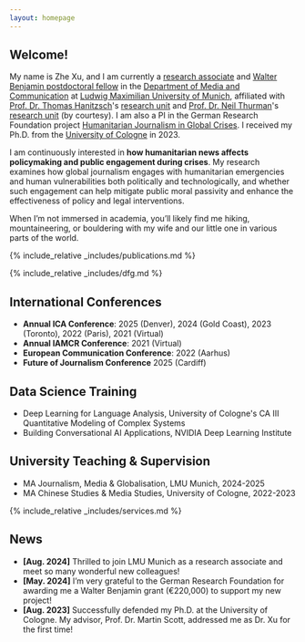 ```yaml
---
layout: homepage
---
```


## Welcome!

My name is Zhe Xu, and I am currently a [research associate](https://www.ifkw.uni-muenchen.de/organisation/personen/mitarbeiter/xu_zhe/index.html) and [Walter Benjamin postdoctoral fellow](https://www.dfg.de/en/research-funding/funding-opportunities/programmes/individual/walter-benjamin) in the [Department of Media and Communication](https://www.ifkw.uni-muenchen.de/index.html) at [Ludwig Maximilian University of Munich](https://www.lmu.de/en/), affiliated with [Prof. Dr. Thomas Hanitzsch](https://www.ifkw.uni-muenchen.de/organisation/personen/professoren/hanitzsch_thomas/index.html)'s [research unit](https://www.en.ifkw.uni-muenchen.de/research/chairs/hanitzsch/index.html) and [Prof. Dr. Neil Thurman](https://neilthurman.com/)'s [research unit](https://www.ifkw.uni-muenchen.de/lehrbereiche/thurman/index.html) (by courtesy). I am also a PI in the German Research Foundation project [Humanitarian Journalism in Global Crises](https://gepris.dfg.de/gepris/projekt/539233881?context=projekt&task=showDetail&id=539233881&). I received my Ph.D. from the [University of Cologne](https://portal.uni-koeln.de/es/uoc-home) in 2023.

I am continuously interested in **how humanitarian news affects policymaking and public engagement during crises**. My research examines how global journalism engages with humanitarian emergencies and human vulnerabilities both politically and technologically, and whether such engagement can help mitigate public moral passivity and enhance the effectiveness of policy and legal interventions.

When I’m not immersed in academia, you’ll likely find me hiking, mountaineering, or bouldering with my wife and our little one in various parts of the world.

{% include_relative _includes/publications.md %}

{% include_relative _includes/dfg.md %}

## International Conferences

- **Annual ICA Conference**: 2025 (Denver), 2024 (Gold Coast), 2023 (Toronto), 2022 (Paris), 2021 (Virtual)
- **Annual IAMCR Conference**: 2021 (Virtual)
- **European Communication Conference**: 2022 (Aarhus)
- **Future of Journalism Conference** 2025 (Cardiff)

## Data Science Training

- Deep Learning for Language Analysis, University of Cologne's CA III Quantitative Modeling of Complex Systems
- Building Conversational AI Applications, NVIDIA Deep Learning Institute

## University Teaching & Supervision

- MA Journalism, Media & Globalisation, LMU Munich, 2024-2025
- MA Chinese Studies & Media Studies, University of Cologne, 2022-2023

{% include_relative _includes/services.md %}

## News

- **[Aug. 2024]** Thrilled to join LMU Munich as a research associate and meet so many wonderful new colleagues!
- **[May. 2024]** I’m very grateful to the German Research Foundation for awarding me a Walter Benjamin grant (€220,000) to support my new project!
- **[Aug. 2023]** Successfully defended my Ph.D. at the University of Cologne. My advisor, Prof. Dr. Martin Scott, addressed me as Dr. Xu for the first time!
